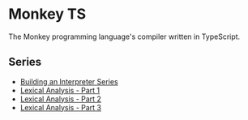 # Monkey TS

The Monkey programming language's compiler written in TypeScript.

## Series

- [Building an Interpreter Series](https://leandrotk.github.io/series/building-an-interpreter)
- [Lexical Analysis - Part 1](https://leandrotk.github.io/series/building-an-interpreter/building-an-interpreter-lexical-analysis-part-1.html)
- [Lexical Analysis - Part 2](https://leandrotk.github.io/series/building-an-interpreter/building-an-interpreter-lexical-analysis-part-2.html)
- [Lexical Analysis - Part 3](https://leandrotk.github.io/series/building-an-interpreter/building-an-interpreter-lexical-analysis-part-3.html)
